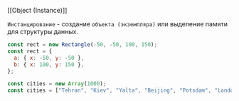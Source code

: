 [[Object (Instance)]]

`Инстанцирование` - создание `объекта (экземпляра)` или выделение памяти для структуры данных.
```js
const rect = new Rectangle(-50, -50, 100, 150);
const rect = {
  a: { x: -50, y: -50 },
  b: { x: 100, y: 150 },
};

const cities = new Array(1000);
const cities = ["Tehran", "Kiev", "Yalta", "Beijing", "Potsdam", "London"];
```
